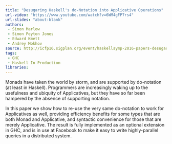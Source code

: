 ```yaml
---
title: "Desugaring Haskell's do-Notation into Applicative Operations"
url-video: "https://www.youtube.com/watch?v=6WM4gFP7rs4"
url-slides: "about:blank"
authors:
 - Simon Marlow
 - Simon Peyton Jones
 - Edward Kmett
 - Andrey Mokhov
source: http://icfp16.sigplan.org/event/haskellsymp-2016-papers-desugaring-haskell-s-do-notation-into-applicative-operations
tags:
 - GHC
 - Haskell In Production
libraries:
---
```


Monads have taken the world by storm, and are supported by
do-notation (at least in Haskell). Programmers are increasingly
waking up to the usefulness and ubiquity of Applicatives, but they
have so far been hampered by the absence of supporting notation. 

In
this paper we show how to re-use the very same do-notation to work
for Applicatives as well, providing efficiency benefits for some types
that are both Monad and Applicative, and syntactic convenience for
those that are merely Applicative. The result is fully implemented
as an optional extension in GHC, and is in use at Facebook to make
it easy to write highly-parallel queries in a distributed system.
